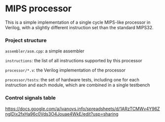 # MIPS processor
This is a simple implementation of a single cycle MIPS-like processor in Verilog, with a slightly different instruction set than the standard MIPS32.

### Project structure
`assembler/asm.cpp`: a simple assembler

`instructions`: the list of all instructions supported by this processor

`processor/*.v`: the Verilog implementation of the processor

`processor/tests`: the set of hardware tests, including one for each instruction and each module, which are combined in a single testbench

### Control signals table
https://docs.google.com/a/ivanovs.info/spreadsheets/d/1ARzTCMWv4Y96ZnglDix2fxHa96c0Vds3O4Jouae4WkE/edit?usp=sharing
